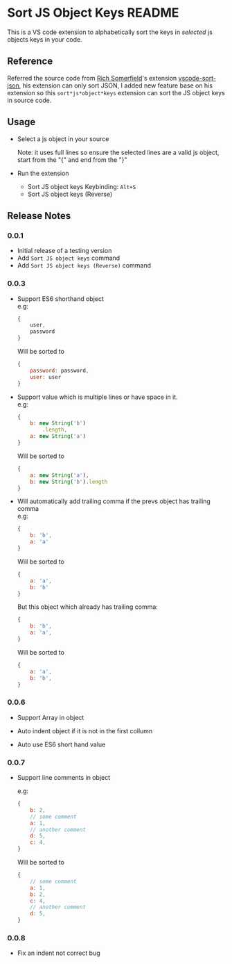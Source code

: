 # Sort JS Object Keys README

This is a VS code extension to alphabetically sort the keys in _selected_ js objects keys in your code.

## Reference

Referred the source code from [Rich Somerfield](https://github.com/richie5um)'s extension
[vscode-sort-json](https://github.com/richie5um/vscode-sort-json), his extension can only sort JSON, I added new feature base on his extension so this `sort*js*object*keys` extension can sort the JS object keys in source code.

## Usage

* Select a js object in your source

  Note: it uses full lines so ensure the selected lines are a valid js object, start from the "{" and end from the "}"

* Run the extension

  * Sort JS object keys
  Keybinding: `Alt+S`
  * Sort JS object keys (Reverse)


## Release Notes

### 0.0.1

* Initial release of a testing version  
* Add `Sort JS object keys` command
* Add `Sort JS object keys (Reverse)` command

### 0.0.3

* Support ES6 shorthand object  
    e.g: 
    ```js
    {
        user,
        password
    }
    ```
    Will be sorted to 
    ```js
    {
        password: password,
        user: user
    }
    ```

* Support value which is multiple lines or have space in it.  
    e.g:
    ```js
    {
        b: new String('b')
            .length,
        a: new String('a')
    }
    ```
    Will be sorted to 
    ```js
    {
        a: new String('a'),
        b: new String('b').length
    }
    ```
* Will automatically add trailing comma if the prevs object has trailing comma  
    e.g:
    ```js
    {
        b: 'b',
        a: 'a'
    }
    ```
    Will be sorted to 
    ```js
    {
        a: 'a',
        b: 'b'
    }
    ```
    But this object which already has trailing comma:
    ```js
    {
        b: 'b',
        a: 'a',
    }
    ```
    Will be sorted to 
    ```js
    {
        a: 'a',
        b: 'b',
    }
    ```

### 0.0.6

* Support Array in object

* Auto indent object if it is not in the first collumn

* Auto use ES6 short hand value


### 0.0.7

* Support line comments in object

    e.g:
    ```js
    {
        b: 2,
        // some comment
        a: 1,
        // another comment
        d: 5,
        c: 4,
    }
    ```
    Will be sorted to 
    ```js
    {
        // some comment
        a: 1,
        b: 2,
        c: 4,
        // another comment
        d: 5,
    }
    ```

### 0.0.8

* Fix an indent not correct bug